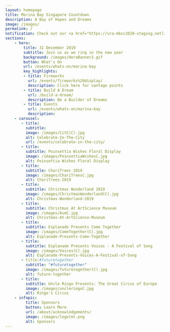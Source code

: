 ```yaml
---
layout: homepage
title: Marina Bay Singapore Countdown
description: A Bay of Hopes and Dreams
image: /images/
permalink: /
notification: Check out our <a href="https://ura-mbsc2020-staging.netlify.com/events/whats-on/marina-bay">Events</a> Page for more details 
sections:
    - hero:
        title: 31 December 2019
        subtitle: Join us as we ring in the new year
        background: /images/HeroBanner2.gif
        button: What's On
        url: /events/whats-on/marina-bay
        key_highlights:
        - title: Fireworks 
          url: /events/fireworks%20display/
          description: Click here for vantage points
        - title: Build A Dream
          url: /build-a-dream/
          description: Be a Builder of Dreams
        - title: Events 
          url: /events/whats-on/marina-bay
          description:
    - carousel:
       - title:
         subtitle: 
         image: /images/CitC(C).jpg
         alt: Celebrate-In-The-City
         url: /events/celebrate-in-the-city/
       - title:
         subtitle: Poinsettia Wishes Floral Display
         image: /images/PoinsettiaWishesC.jpg
         alt: Poinsettia Wishes Floral Display
       - title:
         subtitle: ChariTrees 2019
         image: /images/ChariTreesC.jpg
         alt: ChariTrees-2019
       - title:
         subtitle: Christmas Wonderland 2019
         image: /images/ChristmasWonderland(C).jpg
         alt: Christmas-Wonderland-2019
       - title:
         subtitle: Christmas At ArtScience Museum
         image: /images/AsmC.jpg
         alt: Christmas-At-ArtScience-Museum
       - title:
         subtitle: Esplanade Presents Come Together
         image: /images/ComeTogether(C).jpg
         alt: Esplanade-Presents-Come-Together
       - title:
         subtitle: Esplanade Presents Voices - A Festival of Song
         image: /images/Voices(C).jpg
         alt: Esplanade-Presents-Voices-A-Festival-of-Song
       - title:#futuretogether
         subtitle: "#futuretogether"
         image: /images/futuretogether(C).jpg
         alt: future-together
       - title:
         subtitle: Uncle Ringo Presents: The Great Circus of Europe
         image: /images/uncleringoC.jpg
         alt: Ringo's Circus
    - infopic:
         title: Sponsors
         button: Learn More
         url: /about/acknowledgements/
         image: /images/logo(m).png
         alt: Sponsors  
---
```

